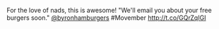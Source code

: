 For the love of nads, this is awesome! "We'll email you about your free burgers soon." <a href="http://twitter.com/byronhamburgers">@byronhamburgers</a> #Movember <a href="http://t.co/GQrZqIGI">http://t.co/GQrZqIGI</a>